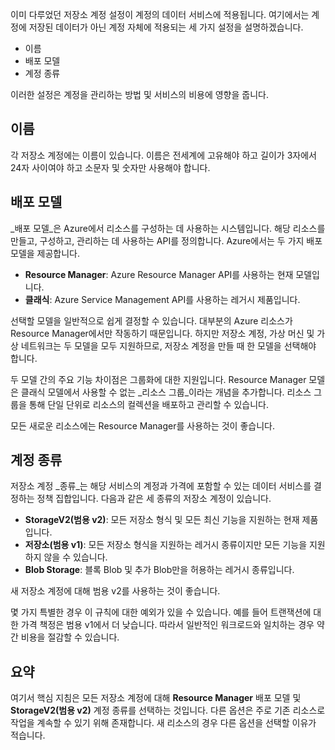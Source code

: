 이미 다루었던 저장소 계정 설정이 계정의 데이터 서비스에 적용됩니다. 여기에서는 계정에 저장된 데이터가 아닌 계정 자체에 적용되는 세 가지 설정을 설명하겠습니다.

- 이름
- 배포 모델
- 계정 종류

이러한 설정은 계정을 관리하는 방법 및 서비스의 비용에 영향을 줍니다.

## <a name="name"></a>이름

각 저장소 계정에는 이름이 있습니다. 이름은 전세계에 고유해야 하고 길이가 3자에서 24자 사이여야 하고 소문자 및 숫자만 사용해야 합니다.

## <a name="deployment-model"></a>배포 모델

_배포 모델_은 Azure에서 리소스를 구성하는 데 사용하는 시스템입니다. 해당 리소스를 만들고, 구성하고, 관리하는 데 사용하는 API를 정의합니다. Azure에서는 두 가지 배포 모델을 제공합니다.

- **Resource Manager**: Azure Resource Manager API를 사용하는 현재 모델입니다.
- **클래식**: Azure Service Management API를 사용하는 레거시 제품입니다.

선택할 모델을 일반적으로 쉽게 결정할 수 있습니다. 대부분의 Azure 리소스가 Resource Manager에서만 작동하기 때문입니다. 하지만 저장소 계정, 가상 머신 및 가상 네트워크는 두 모델을 모두 지원하므로, 저장소 계정을 만들 때 한 모델을 선택해야 합니다.

두 모델 간의 주요 기능 차이점은 그룹화에 대한 지원입니다. Resource Manager 모델은 클래식 모델에서 사용할 수 없는 _리소스 그룹_이라는 개념을 추가합니다. 리소스 그룹을 통해 단일 단위로 리소스의 컬렉션을 배포하고 관리할 수 있습니다.

모든 새로운 리소스에는 Resource Manager를 사용하는 것이 좋습니다.

## <a name="account-kind"></a>계정 종류

저장소 계정 _종류_는 해당 서비스의 계정과 가격에 포함할 수 있는 데이터 서비스를 결정하는 정책 집합입니다. 다음과 같은 세 종류의 저장소 계정이 있습니다.

- **StorageV2(범용 v2)**: 모든 저장소 형식 및 모든 최신 기능을 지원하는 현재 제품입니다.
- **저장소(범용 v1)**: 모든 저장소 형식을 지원하는 레거시 종류이지만 모든 기능을 지원하지 않을 수 있습니다.
- **Blob Storage**: 블록 Blob 및 추가 Blob만을 허용하는 레거시 종류입니다.

새 저장소 계정에 대해 범용 v2를 사용하는 것이 좋습니다.

몇 가지 특별한 경우 이 규칙에 대한 예외가 있을 수 있습니다. 예를 들어 트랜잭션에 대한 가격 책정은 범용 v1에서 더 낮습니다. 따라서 일반적인 워크로드와 일치하는 경우 약간 비용을 절감할 수 있습니다.

## <a name="summary"></a>요약

여기서 핵심 지침은 모든 저장소 계정에 대해 **Resource Manager** 배포 모델 및 **StorageV2(범용 v2)** 계정 종류를 선택하는 것입니다. 다른 옵션은 주로 기존 리소스로 작업을 계속할 수 있기 위해 존재합니다. 새 리소스의 경우 다른 옵션을 선택할 이유가 적습니다.